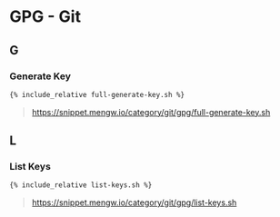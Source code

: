 # GPG - Git

## G

### Generate Key

```sh
{% include_relative full-generate-key.sh %}
```

> <https://snippet.mengw.io/category/git/gpg/full-generate-key.sh>

## L

### List Keys

```sh
{% include_relative list-keys.sh %}
```

> <https://snippet.mengw.io/category/git/gpg/list-keys.sh>
